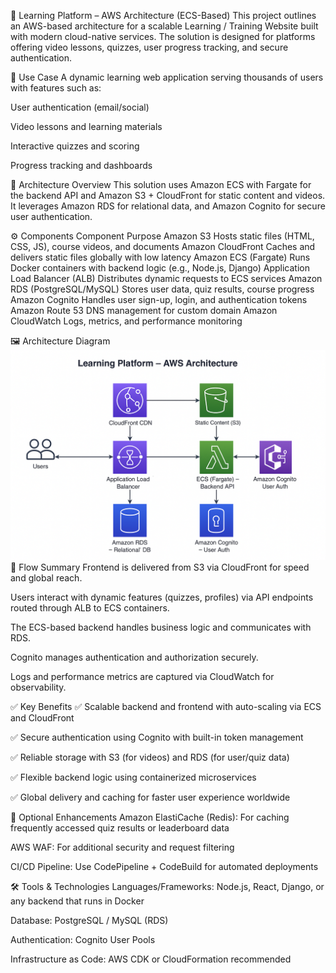 🧠 Learning Platform – AWS Architecture (ECS-Based)
This project outlines an AWS-based architecture for a scalable Learning / Training Website built with modern cloud-native services. The solution is designed for platforms offering video lessons, quizzes, user progress tracking, and secure authentication.

📌 Use Case
A dynamic learning web application serving thousands of users with features such as:

User authentication (email/social)

Video lessons and learning materials

Interactive quizzes and scoring

Progress tracking and dashboards

🧱 Architecture Overview
This solution uses Amazon ECS with Fargate for the backend API and Amazon S3 + CloudFront for static content and videos. It leverages Amazon RDS for relational data, and Amazon Cognito for secure user authentication.

⚙️ Components
Component	Purpose
Amazon S3	Hosts static files (HTML, CSS, JS), course videos, and documents
Amazon CloudFront	Caches and delivers static files globally with low latency
Amazon ECS (Fargate)	Runs Docker containers with backend logic (e.g., Node.js, Django)
Application Load Balancer (ALB)	Distributes dynamic requests to ECS services
Amazon RDS (PostgreSQL/MySQL)	Stores user data, quiz results, course progress
Amazon Cognito	Handles user sign-up, login, and authentication tokens
Amazon Route 53	DNS management for custom domain
Amazon CloudWatch	Logs, metrics, and performance monitoring

🖼️ Architecture Diagram 
![alt text](imagee.png)
🚀 Flow Summary
Frontend is delivered from S3 via CloudFront for speed and global reach.

Users interact with dynamic features (quizzes, profiles) via API endpoints routed through ALB to ECS containers.

The ECS-based backend handles business logic and communicates with RDS.

Cognito manages authentication and authorization securely.

Logs and performance metrics are captured via CloudWatch for observability.

✅ Key Benefits
✅ Scalable backend and frontend with auto-scaling via ECS and CloudFront

✅ Secure authentication using Cognito with built-in token management

✅ Reliable storage with S3 (for videos) and RDS (for user/quiz data)

✅ Flexible backend logic using containerized microservices

✅ Global delivery and caching for faster user experience worldwide

🧪 Optional Enhancements
Amazon ElastiCache (Redis): For caching frequently accessed quiz results or leaderboard data

AWS WAF: For additional security and request filtering

CI/CD Pipeline: Use CodePipeline + CodeBuild for automated deployments

🛠️ Tools & Technologies
Languages/Frameworks: Node.js, React, Django, or any backend that runs in Docker

Database: PostgreSQL / MySQL (RDS)

Authentication: Cognito User Pools

Infrastructure as Code: AWS CDK or CloudFormation recommended